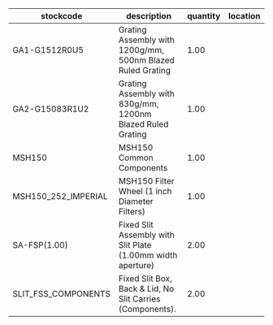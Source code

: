 |stockcode|description|quantity|location|
|---------|-----------|--------|--------|
|GA1-G1512R0U5|Grating Assembly with 1200g/mm, 500nm Blazed Ruled Grating|1.00||
|GA2-G15083R1U2|Grating Assembly with 830g/mm, 1200nm Blazed Ruled Grating|1.00||
|MSH150|MSH150 Common Components|1.00||
|MSH150_252_IMPERIAL|MSH150 Filter Wheel (1 inch Diameter Filters)|1.00||
|SA-FSP(1.00)|Fixed Slit Assembly with Slit Plate (1.00mm width aperture)|2.00||
|SLIT_FSS_COMPONENTS|Fixed Slit Box, Back & Lid, No Slit Carries (Components).|2.00||
